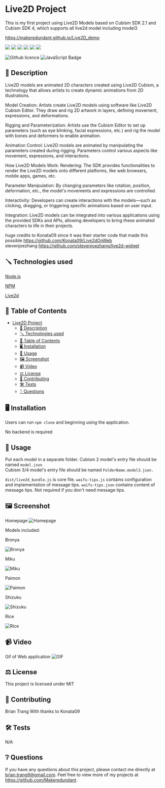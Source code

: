 # Live2D Project
This is my first project using Live2D Models based on Cubism SDK 2.1 and Cubism SDK 4, which supports all live2d model including model3

https://makeredundant.github.io/Live2D_demo  

![](https://forthebadge.com/images/badges/built-with-love.svg)
![](https://forthebadge.com/images/badges/uses-html.svg)
![](https://forthebadge.com/images/badges/made-with-javascript.svg)
![](https://forthebadge.com/images/badges/contains-cat-gifs.svg)
![](https://forthebadge.com/images/badges/powered-by-electricity.svg)
![](https://forthebadge.com/images/badges/makes-people-smile.svg)

![Github licence](http://img.shields.io/badge/license-MIT-blue.svg)
![JavaScript Badge](https://img.shields.io/badge/JavaScript-100%25-yellow.svg)


## 📄 Description 
Live2D models are animated 2D characters created using Live2D Cubism, a technology that allows artists to create dynamic animations from 2D illustrations. 

Model Creation: Artists create Live2D models using software like Live2D Cubism Editor. They draw and rig 2D artwork in layers, defining movement, expressions, and deformations.

Rigging and Parameterization: Artists use the Cubism Editor to set up parameters (such as eye blinking, facial expressions, etc.) and rig the model with bones and deformers to enable animation.

Animation Control: Live2D models are animated by manipulating the parameters created during rigging. Parameters control various aspects like movement, expressions, and interactions.

How Live2D Models Work:
Rendering: The SDK provides functionalities to render the Live2D models onto different platforms, like web browsers, mobile apps, games, etc.

Parameter Manipulation: By changing parameters like rotation, position, deformation, etc., the model's movements and expressions are controlled.

Interactivity: Developers can create interactions with the models—such as clicking, dragging, or triggering specific animations based on user input.

Integration: Live2D models can be integrated into various applications using the provided SDKs and APIs, allowing developers to bring these animated characters to life in their projects.

huge credits to Konata09 since it was their starter code that made this possible https://github.com/Konata09/Live2dOnWeb  
stevenjoezhang https://github.com/stevenjoezhang/live2d-widget 

## 🪛 Technologies used 
<p><a href="https://nodejs.org/">Node.js</a></p>
<p><a href="https://www.npmjs.com/">NPM</a></p>
<p><a href="https://www.live2d.com/en/ ">Live2d</a></p> 

## 📓 Table of Contents
- [Live2D Project](#live2d-project)
  - [📄 Description](#-description)
  - [🪛 Technologies used](#-technologies-used)
  - [📓 Table of Contents](#-table-of-contents)
  - [🖥️ Installation](#️-installation)
  - [💬 Usage](#-usage)
  - [🖼️ Screenshot](#️-screenshot)
  - [📹 Video](#-video)
  - [⚖️ License](#️-license)
  - [🤝 Contributing](#-contributing)
  - [🛠️ Tests](#️-tests)
  - [❔ Questions](#-questions)
    
## 🖥️ Installation 

Users can run ```npm clone``` and beginning using the application. 

No backend is required
  
## 💬 Usage 
Put each model in a separate folder.
Cubism 2 model's entry file should be named ```model.json```  
Cubism 3/4 model's entry file should be named ```FolderName.model3.json.```

```dist/live2d_bundle.js``` is core file.
```waifu-tips.js``` contains configuration and implementation of message tips.
```waifu-tips.json``` contains content of message tips. Not required if you don't need message tips.


## 🖼️ Screenshot
Homepage
![Homepage](./assets/Live2D%20homepage.png)

Models included:

Bronya  
  
![Bronya](./assets/Bronya.png)

Miku  

![Miku](./assets/Miku.png)

Paimon  

![Paimon](./assets/Paimon.png)

Shizuku  

![Shizuku](./assets/Shizuku.png)

Rice  

![Rice](./assets/Rice.png)

## 📹 Video
Gif of Web application
![GIF](./assets/Live2d.gif)
  
## ⚖️ License 
This project is licensed under MIT
  
## 🤝 Contributing 
Brian Trang
With thanks to Konata09
  
## 🛠️ Tests
N/A
 
## ❔ Questions
If you have any questions about this project, please contact me directly at brian.trang9@gmail.com. Feel free to view more of my projects at https://github.com/Makeredundant.